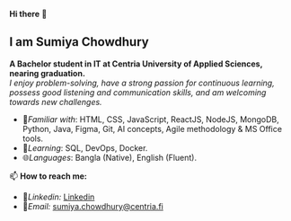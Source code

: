 **Hi there** 👋
## I am **Sumiya Chowdhury**

**A Bachelor student in IT at Centria University of Applied Sciences, nearing graduation.**  
*I enjoy problem-solving, have a strong passion for continuous learning, possess good listening and communication skills, and am welcoming towards new challenges.*  

- 🚀*Familiar with*: HTML, CSS, JavaScript, ReactJS, NodeJS, MongoDB, Python, Java, Figma, Git, AI concepts, Agile methodology & MS Office tools. 
- 🌱*Learning*: SQL, DevOps, Docker.
- 🌐*Languages*: Bangla (Native), English (Fluent).  
 
📫 **How to reach me:** 
- 🔗<i>Linkedin:</i> [Linkedin](https://www.linkedin.com/in/sumiya-chowdhury-01aa73248/)
- 📧<i>Email:</i> [sumiya.chowdhury@centria.fi](sumiya.chowdhury@centria.fi)
